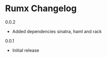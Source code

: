 Rumx Changelog
=====================

0.0.2

 - Added dependencies sinatra, haml and rack

0.0.1

 - Initial release

